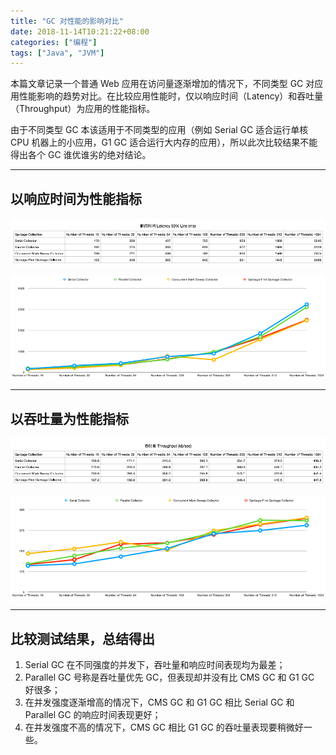 ```yaml
---
title: "GC 对性能的影响对比"
date: 2018-11-14T10:21:22+08:00
categories: ["编程"]
tags: ["Java", "JVM"]
---
```


本篇文章记录一个普通 Web 应用在访问量逐渐增加的情况下，不同类型 GC 对应用性能影响的趋势对比。<!--more-->在比较应用性能时，仅以响应时间（Latency）和吞吐量（Throughput）为应用的性能指标。

由于不同类型 GC 本该适用于不同类型的应用（例如 Serial GC 适合运行单核 CPU 机器上的小应用，G1 GC 适合运行大内存的应用），所以此次比较结果不能得出各个 GC 谁优谁劣的绝对结论。

---

## 以响应时间为性能指标

![image](/images/GC对性能的影响对比/latency-table.png)

![image](/images/GC对性能的影响对比/latency-img.png)

---

## 以吞吐量为性能指标

![image](/images/GC对性能的影响对比/throughput-table.png)

![image](/images/GC对性能的影响对比/throughput-img.png)

---

## 比较测试结果，总结得出

1. Serial GC 在不同强度的并发下，吞吐量和响应时间表现均为最差；
2. Parallel GC 号称是吞吐量优先 GC，但表现却并没有比 CMS GC 和 G1 GC 好很多；
3. 在并发强度逐渐增高的情况下，CMS GC 和 G1 GC 相比 Serial GC 和 Parallel GC 的响应时间表现更好；
4. 在并发强度不高的情况下，CMS GC 相比 G1 GC 的吞吐量表现要稍微好一些。
